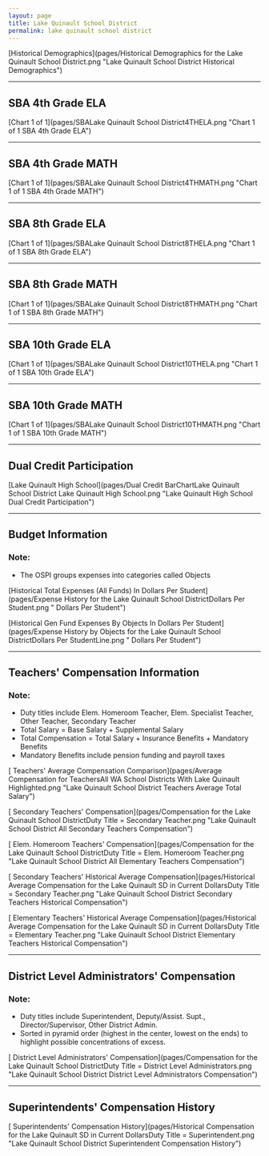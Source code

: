 ```yaml
---
layout: page
title: Lake Quinault School District
permalink: lake quinault school district
---
```



[Historical Demographics](pages/Historical Demographics for the Lake Quinault School District.png "Lake Quinault School District Historical Demographics")

___

## SBA 4th Grade ELA

[Chart 1 of 1](pages/SBALake Quinault School District4THELA.png "Chart 1 of 1 SBA 4th Grade ELA")


___

## SBA 4th Grade MATH

[Chart 1 of 1](pages/SBALake Quinault School District4THMATH.png "Chart 1 of 1 SBA 4th Grade MATH")


___

## SBA 8th Grade ELA

[Chart 1 of 1](pages/SBALake Quinault School District8THELA.png "Chart 1 of 1 SBA 8th Grade ELA")


___

## SBA 8th Grade MATH

[Chart 1 of 1](pages/SBALake Quinault School District8THMATH.png "Chart 1 of 1 SBA 8th Grade MATH")


___

## SBA 10th Grade ELA

[Chart 1 of 1](pages/SBALake Quinault School District10THELA.png "Chart 1 of 1 SBA 10th Grade ELA")


___

## SBA 10th Grade MATH

[Chart 1 of 1](pages/SBALake Quinault School District10THMATH.png "Chart 1 of 1 SBA 10th Grade MATH")


___

## Dual Credit Participation

[Lake Quinault High School](pages/Dual Credit BarChartLake Quinault School District Lake Quinault High School.png "Lake Quinault High School Dual Credit Participation")


___

## Budget Information
### Note:
- The OSPI groups expenses into categories called Objects

[Historical Total Expenses (All Funds) In Dollars Per Student](pages/Expense History for the Lake Quinault School DistrictDollars Per Student.png " Dollars Per Student")

[Historical Gen Fund Expenses By Objects In Dollars Per Student](pages/Expense History by Objects for the Lake Quinault School DistrictDollars Per StudentLine.png " Dollars Per Student")


___

## Teachers' Compensation Information
### Note:
- Duty titles include Elem. Homeroom Teacher, Elem. Specialist Teacher, Other Teacher, Secondary Teacher
- Total Salary = Base Salary + Supplemental Salary
- Total Compensation = Total Salary + Insurance Benefits + Mandatory Benefits
- Mandatory Benefits include pension funding and payroll taxes

[ Teachers' Average Compensation Comparison](pages/Average Compensation for TeachersAll WA School Districts With Lake Quinault Highlighted.png "Lake Quinault School District Teachers Average Total Salary")

[ Secondary Teachers' Compensation](pages/Compensation for the Lake Quinault School DistrictDuty Title = Secondary Teacher.png "Lake Quinault School District All Secondary Teachers Compensation")

[ Elem. Homeroom Teachers' Compensation](pages/Compensation for the Lake Quinault School DistrictDuty Title = Elem. Homeroom Teacher.png "Lake Quinault School District All Elementary Teachers Compensation")

[ Secondary Teachers' Historical Average Compensation](pages/Historical Average Compensation for the Lake Quinault SD in Current DollarsDuty Title = Secondary Teacher.png "Lake Quinault School District Secondary Teachers Historical Compensation")

[ Elementary Teachers' Historical Average Compensation](pages/Historical Average Compensation for the Lake Quinault SD in Current DollarsDuty Title = Elementary Teacher.png "Lake Quinault School District Elementary Teachers Historical Compensation")


___

## District Level Administrators' Compensation

### Note:
- Duty titles include Superintendent, Deputy/Assist. Supt., Director/Supervisor, Other District Admin.
- Sorted in pyramid order (highest in the center, lowest on the ends) to highlight possible concentrations of excess.

[ District Level Administrators' Compensation](pages/Compensation for the Lake Quinault School DistrictDuty Title = District Level Administrators.png "Lake Quinault School District District Level Administrators Compensation")


___

## Superintendents' Compensation History

[ Superintendents' Compensation History](pages/Historical Compensation for the Lake Quinault SD in Current DollarsDuty Title = Superintendent.png "Lake Quinault School District Superintendent Compensation History")

